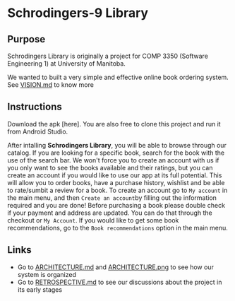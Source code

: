# Schrodingers-9 Library

## Purpose
Schrodingers Library is originally a project for COMP 3350 (Software Engineering 1) at University of Manitoba.

We wanted to built a very simple and effective online book ordering system. See [VISION.md](https://code.cs.umanitoba.ca/comp3350-winter2019/schrodingers-library/blob/master/documents/VISION.md) to know more

## Instructions

Download the apk [here]. You are also free to clone this project and run it from Android Studio.

After intalling **Schrodingers Library**, you will be able to browse through our catalog. If you are looking for a specific book, search for the book with the use of the search bar.
We won't force you to create an account with us if you only want to see the books available and their ratings, but you can create an account if you would like to use our app at its full potential. This will allow you to order books, have a purchase history, wishlist and be able to rate/sumbit a review for a book.
To create an account go to `My account` in the main menu, and then `Create an account`by filling out the information required and you are done!
Before purchasing a book please double check if your payment and address are updated. You can do that through the checkout or `My Account`.
If you would like to get some book recommendations, go to the `Book recommendations` option in the main menu.

## Links

* Go to [ARCHITECTURE.md](https://code.cs.umanitoba.ca/comp3350-winter2019/schrodingers-library/blob/master/documents/ARCHITECTURE.md) and [ARCHITECTURE.png](https://code.cs.umanitoba.ca/comp3350-winter2019/schrodingers-library/blob/master/documents/ARCHITECTURE.png) to see how our system is organized
* Go to [RETROSPECTIVE.md](https://code.cs.umanitoba.ca/comp3350-winter2019/schrodingers-library/blob/master/documents/RETROSPECTIVE.md) to see our discussions about the project in its early stages